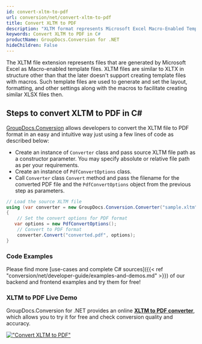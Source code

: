 ```yaml
---
id: convert-xltm-to-pdf
url: conversion/net/convert-xltm-to-pdf
title: Convert XLTM to PDF
description: "XLTM format represents Microsoft Excel Macro-Enabled Template with .xltm extension. Learn how to convert XLTM to PDF file programmatically in C# language using GroupDocs.Conversion for .NET library."
keywords: Convert XLTM to PDF in C#
productName: GroupDocs.Conversion for .NET
hideChildren: False
---
```


The XLTM file extension represents files that are generated by Microsoft Excel as Macro-enabled template files. XLTM files are similar to XLTX in structure other than that the later doesn't support creating template files with macros. Such template files are used to generate and set the layout, formatting, and other settings along with the macros to facilitate creating similar XLSX files then.

## Steps to convert XLTM to PDF in C#

[GroupDocs.Conversion](https://products.groupdocs.com/conversion/net) allows developers to convert the XLTM file to PDF format in an easy and intuitive way just using a few lines of code as described below:

* Create an instance of `Converter` class and pass source XLTM file path as a constructor parameter. You may specify absolute or relative file path as per your requirements. 
* Create an instance of `PdfConvertOptions` class.
* Call `Converter` class `Convert` method and pass the filename for the converted PDF file and the `PdfConvertOptions` object from the previous step as parameters.

```csharp
// Load the source XLTM file
using (var converter = new GroupDocs.Conversion.Converter("sample.xltm"))
{
    // Set the convert options for PDF format
   var options = new PdfConvertOptions();
    // Convert to PDF format
    converter.Convert("converted.pdf", options);
}
```

### Code Examples

Please find more [use-cases and complete C# sources]({{< ref "conversion/net/developer-guide/examples-and-demos.md" >}}) of our backend and frontend examples and try them for free!

### XLTM to PDF Live Demo

GroupDocs.Conversion for .NET provides an online [**XLTM to PDF converter**](https://products.groupdocs.app/conversion/xltm-to-pdf), which allows you to try it for free and check conversion quality and accuracy.

[!["Convert XLTM to PDF"](conversion/net/images/convert-to-pdf/convert-xltm-to-pdf.png)](https://products.groupdocs.app/conversion/xltm-to-pdf)
